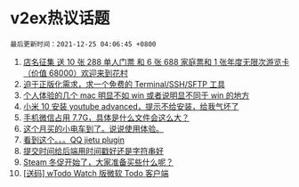 # v2ex热议话题

`最后更新时间：2021-12-25 04:06:45 +0800`

1. [店名征集 送 10 张 288 单人门票 和 6 张 688 家庭票和 1 张年度无限次游览卡（价值 68000）欢迎来到花村](https://www.v2ex.com/t/824132)
1. [迫于正版化需求，求一个免费的 Terminal/SSH/SFTP 工具](https://www.v2ex.com/t/824167)
1. [个人体验的几个 mac 明显不如 win 或者说明显不同于 win 的地方](https://www.v2ex.com/t/824214)
1. [小米 10 安装 youtube advanced，提示不给安装，给我气坏了](https://www.v2ex.com/t/824148)
1. [手机微信占用 7.7G，具体是什么文件会这么大？](https://www.v2ex.com/t/824174)
1. [这个月买的小电车到了。说说使用体验。](https://www.v2ex.com/t/824140)
1. [看到这个。。。QQ jietu plugin](https://www.v2ex.com/t/824156)
1. [提交时间给后端用时间戳好还是字符串好](https://www.v2ex.com/t/824255)
1. [Steam 冬促开始了，大家准备买些什么呢？](https://www.v2ex.com/t/824197)
1. [[送码] wTodo Watch 版微软 Todo 客户端](https://www.v2ex.com/t/824315)

